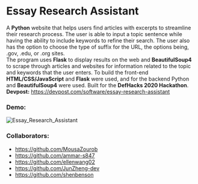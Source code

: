 # Essay Research Assistant
A **Python** website that helps users find articles with excerpts to streamline their research process. The user is able to input a topic sentence while having the ability to include keywords to refine their search. The user also has the option to choose the type of suffix for the URL, the options being, .gov, .edu, or .org sites.
<br />
The program uses **Flask** to display results on the web and **BeautifulSoup4** to scrape through articles and websites for information related to the topic and keywords that the user enters. To build the front-end **HTML/CSS/JavaScript** and **Flask** were used, and for the backend Python and **BeautifulSoup4** were used. Built for the **DefHacks 2020 Hackathon**.
<br />
**Devpost:** https://devpost.com/software/essay-research-assistant
<br />

### Demo:
![Essay_Research_Assistant](https://user-images.githubusercontent.com/66835262/86067439-df965280-ba42-11ea-8981-206d67c91648.gif)

### Collaborators: 
* https://github.com/MousaZourob
* https://github.com/ammar-s847
* https://github.com/ellenwang02
* https://github.com/JunZheng-dev
* https://github.com/shenbenson

